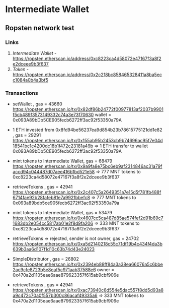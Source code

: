 # Intermediate Wallet

## Ropsten network test 

### Links

1. _Intermediate Wallet_ - https://ropsten.etherscan.io/address/0xc8223ca4d58072e47167f3a8f2e2dceee9b3f637
2. _Token_ - https://ropsten.etherscan.io/address/0x2c218bc858465328411a8ba5ecc1084a0b4a3bf5

### Transactions

* setWallet , gas = 43660
https://ropsten.etherscan.io/tx/0x82df86b24772f00977813af2037b9901f5cb489f3573149332c74a3e73f70630
wallet = 0x093A89bDb5CE905fecb6272ff3ac92f53350a79A

* 1 ETH invested from 0x8fd94be56237ea9d854b23b78615775121dd1e82 , gas = 29291
https://ropsten.etherscan.io/tx/0x155ab95b2453cb9b74696ac95f7e04d18541bc1c4200dc18b1f472c23181a49b
=> 1 ETH transfer to wallet 0x093A89bDb5CE905fecb6272ff3ac92f53350a79A

* mint tokens to Intermediate Wallet, gas = 68479
https://ropsten.etherscan.io/tx/0x9a9fa8e75bc6eb9af2314846ac31a79faccd94c044487d07aee416b1bd521e58
=> 777 MNT tokens to 0xc8223ca4d58072e47167f3a8f2e2dceee9b3f637

* retrieveTokens , gas = 42941
https://ropsten.etherscan.io/tx/0x2c407c5a2649351a7e15d5f781fb488f6714fae92b28fafeb81e7a9921bbefc8
=> 777 MNT tokens to 0x093a89bdb5ce905fecb6272ff3ac92f53350a79a

* mint tokens to Intermediate Wallet, gas = 53479
https://ropsten.etherscan.io/tx/0x4607cc5ca487d85ae574fef2d91b69c71683db2e054cc5817ab01e2f8d9fa206
=> 333 MNT tokens to 0xc8223ca4d58072e47167f3a8f2e2dceee9b3f637

* retrieveTokens => rejected, sender is not owner, gas = 24702
https://ropsten.etherscan.io/tx/0xa5d2140218c55c71df19b4c434f4da3b639b3aa6d107f1d10c63b74d43e24023

* SimpleDistributor , gas = 26802
https://ropsten.etherscan.io/tx/0x2394eb88ff84a3a38ea66076a5c6bbe2ac9cfe8723b5e8eaf5c971aab37588e6
owner = 0x470a2d1105eae6aae879623357f615ab9cbf906e

* retrieveTokens , gas = 42941
https://ropsten.etherscan.io/tx/0xac73940c6d554e5dac557f8dd5d93a8a9c472c70a0f557b300c86acaf49335a6
=> 333 MNT tokens to 0x470a2d1105eae6aae879623357f615ab9cbf906e
